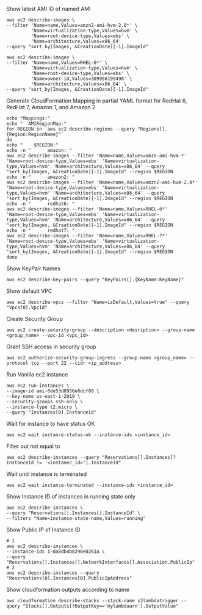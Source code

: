 Show latest AMI ID of named AMI
```
aws ec2 describe-images \
--filter 'Name=name,Values=amzn2-ami-hvm-2.0*' \
         'Name=virtualization-type,Values=hvm' \
         'Name=root-device-type,Values=ebs' \
         'Name=architecture,Values=x86_64'
--query "sort_by(Images, &CreationDate)[-1].ImageId"
```
```
aws ec2 describe-images \
--filter 'Name=name,Values=RHEL-6*' \
         'Name=virtualization-type,Values=hvm' \
         'Name=root-device-type,Values=ebs' \
         'Name=owner-id,Values=309956199498' \
         'Name=architecture,Values=x86_64' \
--query "sort_by(Images, &CreationDate)[-1].ImageId"
```

Generate CloudFormation Mapping in partial YAML format for RedHat 6, RedHat 7, Amazon 1, and Amazon 2
```
echo "Mappings:"
echo "  AMIRegionMap:"
for REGION in `aws ec2 describe-regions --query "Regions[].{Region:RegionName}"`
do
echo "    $REGION:"
echo -n "      amazon: "
aws ec2 describe-images --filter 'Name=name,Values=amzn-ami-hvm-*' 'Name=root-device-type,Values=ebs' 'Name=virtualization-type,Values=hvm' 'Name=architecture,Values=x86_64' --query "sort_by(Images, &CreationDate)[-1].ImageId" --region $REGION
echo -n "      amazon2: "
aws ec2 describe-images --filter 'Name=name,Values=amzn2-ami-hvm-2.0*' 'Name=root-device-type,Values=ebs' 'Name=virtualization-type,Values=hvm' 'Name=architecture,Values=x86_64' --query "sort_by(Images, &CreationDate)[-1].ImageId" --region $REGION
echo -n "      redhat6: "
aws ec2 describe-images --filter 'Name=name,Values=RHEL-6*' 'Name=root-device-type,Values=ebs' 'Name=virtualization-type,Values=hvm' 'Name=architecture,Values=x86_64' --query "sort_by(Images, &CreationDate)[-1].ImageId" --region $REGION
echo -n "      redhat7: "
aws ec2 describe-images --filter 'Name=name,Values=RHEL-7*' 'Name=root-device-type,Values=ebs' 'Name=virtualization-type,Values=hvm' 'Name=architecture,Values=x86_64' --query "sort_by(Images, &CreationDate)[-1].ImageId" --region $REGION
done
```

Show KeyPair Names
```
aws ec2 describe-key-pairs --query "KeyPairs[].{KeyName:KeyName}"
```

Show default VPC
```
aws ec2 describe-vpcs --filter "Name=isDefault,Values=true" --query "Vpcs[0].VpcId"
```

Create Security Group
```
aws ec2 create-security-group --description <desription> --group-name <group_name> --vpc-id <vpc_id>
```

Grant SSH access in security group
```
aws ec2 authorize-security-group-ingress --group-name <group_name> --protocol tcp --port 22 --cidr <ip_address>
```

Run Vanilla ec2 instance
```
aws ec2 run-instances \
--image-id ami-0de53d8956e8dcf80 \
--key-name us-east-1-2019 \
--security-groups ssh-only \
--instance-type t2.micro \
--query "Instances[0].InstanceId"
```

Wait for instance to have status OK
```
aws ec2 wait instance-status-ok --instance-ids <instance_id>
```

Filter out not equal to
```
aws ec2 describe-instances --query "Reservations[].Instances[?InstanceId != '<instanec_id>'].InstanceId"
```

Wait until instance is terminated
```
aws ec2 wait instance-terminated --instance-ids <instance_id>
```

Show Instance ID of instances in running state only
```
aws ec2 describe-instances \
--query "Reservations[].Instances[].InstanceId" \
--filters "Name=instance-state-name,Values=running"
```

Show Public IP of Instance ID
```
# 1
aws ec2 describe-instances \
--instance-ids i-0a8db4b8290e0263a \
--query "Reservations[].Instances[].NetworkInterfaces[].Association.PublicIp"
# 2
aws ec2 describe-instances --query "Reservations[0].Instances[0].PublicIpAddress"
```

Show cloudformation outputs according to name
```
aws cloudformation describe-stacks --stack-name s3lambdatrigger --query "Stacks[].Outputs[?OutputKey=='mylambdaarn'].OutputValue"
```
